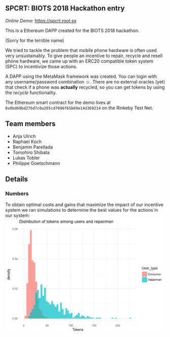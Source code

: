## SPCRT: BIOTS 2018 Hackathon entry

*Online Demo:* https://spcrt.root.sx

This is a Ethereum DAPP created for the BIOTS 2018 hackathon.

(Sorry for the terrible name)

We tried to tackle the problem that mobile phone hardware is often used very unsustainably.
To give people an incentive to repair, recycle and resell phone hardware,
we came up with an ERC20 compatible token system (SPC) to incentivize those actions.

A DAPP using the MetaMask framework was created. You can login with any username/password combination ☺.
There are no external oracles (yet) that check if a phone was __actually__ recycled,
so you can get tokens by using the *recycle* functionality.

The Ethereum smart contract for the demo lives at `0x0bd69bd276d7c0a205cd7096f65b69e14d369214` on the Rinkeby Test Net.

## Team members

- Anja Ulrich
- Raphael Koch
- Benjamin Parellada
- Tomohiro Shibata
- Lukas Tobler
- Philippe Goetschmann

## Details

### Numbers
To obtain optimal costs and gains that maximize the impact of our incentive system we ran simulations to determine the best values for the actions in our system:
![graph showing economic distribution after simulation](./pictures/graph.png "Economic Distribution")


